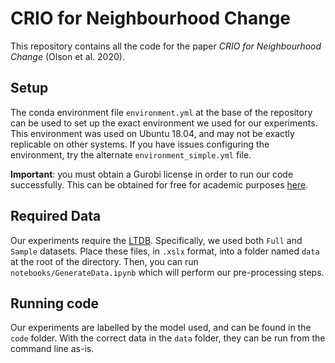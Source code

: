 # CRIO for Neighbourhood Change

This repository contains all the code for the paper _CRIO for Neighbourhood Change_ (Olson et al. 2020). 

## Setup

The conda environment file `environment.yml` at the base of the repository can be used to set up the exact environment we used for our experiments. This environment was used on Ubuntu 18.04, and may not be exactly replicable on other systems. If you have issues configuring the environment, try the alternate `environment_simple.yml` file.

**Important**: you must obtain a Gurobi license in order to run our code successfully. This can be obtained for free for academic purposes [here](https://www.gurobi.com/academia/academic-program-and-licenses/).

## Required Data

Our experiments require the [LTDB](https://s4.ad.brown.edu/Projects/Diversity/Researcher/LTDB.htm). Specifically, we used both `Full` and `Sample` datasets. Place these files, in `.xslx` format, into a folder named `data` at the root of the directory. Then, you can run `notebooks/GenerateData.ipynb` which will perform our pre-processing steps.

## Running code

Our experiments are labelled by the model used, and can be found in the `code` folder. With the correct data in the `data` folder, they can be run from the command line as-is.